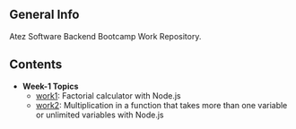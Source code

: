 ## General Info
Atez Software Backend Bootcamp Work Repository.

## Contents

* **Week-1 Topics**
  - [work1](https://github.com/ftmd909/AtezBootcamp_Nodejs/blob/main/WorksWeek1/work1/Work1.js): Factorial calculator with Node.js
  - [work2](https://github.com/ftmd909/AtezBootcamp_Nodejs/blob/main/WorksWeek1/Work2/Work2.js): Multiplication in a function that takes more than one variable or unlimited variables with Node.js
